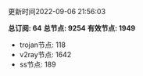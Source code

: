 更新时间2022-09-06 21:56:03

**总订阅: 64**
**总节点: 9254**
**有效节点: 1949**
- trojan节点: 118
- v2ray节点: 1642
- ss节点: 189
